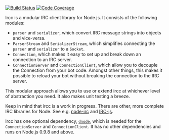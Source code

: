 [![Build Status](https://drone.io/github.com/PPvG/node-ircc/status.png)](https://drone.io/github.com/PPvG/node-ircc/latest) [![Code Coverage](https://drone.io/github.com/PPvG/node-ircc/files/coverage.png)](https://drone.io/github.com/PPvG/node-ircc/latest)

Ircc is a modular IRC client library for Node.js. It consists of the following modules:

- `parser` and `serializer`, which convert IRC message strings into objects and vice-versa.
- `ParserStream` and `SerializerStream`, which simplifies connecting the `parser` and `serializer` to a `Socket`.
- `Connection`, which makes it easy to set up and break down an connection to an IRC server.
- `ConnectionServer` and `ConnectionClient`, which allow you to decouple the Connection from your bot code. Amongst other things, this makes it possible to reload your bot without breaking the connection to the IRC server.

This modular approach allows you to use or extend ircc at whichever level of abstraction you need. It also makes unit testing a breeze.

Keep in mind that ircc is a work in progress. There are other, more complete IRC libraries for Node. See e.g. [node-irc][1] and [IRC-js][2].

  [1]: https://github.com/martynsmith/node-irc
  [2]: https://github.com/gf3/IRC-js

Ircc has one optional dependency, [`dnode`][3], which is needed for the `ConnectionServer` and `ConnectionClient`. It has no other dependencies and runs on Node.js 0.9.8 and above.

  [3]: https://github.com/substack/dnode
